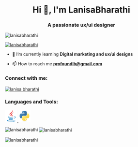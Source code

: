 <h1 align="center">Hi 👋, I'm LanisaBharathi</h1>
<h3 align="center">A passionate ux/ui designer</h3>

<p align="left"> <img src="https://komarev.com/ghpvc/?username=lanisabharathi&label=Profile%20views&color=0e75b6&style=flat" alt="lanisabharathi" /> </p>

<p align="left"> <a href="https://github.com/ryo-ma/github-profile-trophy"><img src="https://github-profile-trophy.vercel.app/?username=lanisabharathi" alt="lanisabharathi" /></a> </p>

- 🌱 I’m currently learning **Digital marketing and ux/ui designs**

- 📫 How to reach me **profoundlb@gmail.com**

<h3 align="left">Connect with me:</h3>
<p align="left">
<a href="https://linkedin.com/in/lanisa bharathi" target="blank"><img align="center" src="https://raw.githubusercontent.com/rahuldkjain/github-profile-readme-generator/master/src/images/icons/Social/linked-in-alt.svg" alt="lanisa bharathi" height="30" width="40" /></a>
</p>

<h3 align="left">Languages and Tools:</h3>
<p align="left"> <a href="https://www.java.com" target="_blank" rel="noreferrer"> <img src="https://raw.githubusercontent.com/devicons/devicon/master/icons/java/java-original.svg" alt="java" width="40" height="40"/> </a> <a href="https://www.python.org" target="_blank" rel="noreferrer"> <img src="https://raw.githubusercontent.com/devicons/devicon/master/icons/python/python-original.svg" alt="python" width="40" height="40"/> </a> </p>

<p><img align="left" src="https://github-readme-stats.vercel.app/api/top-langs?username=lanisabharathi&show_icons=true&locale=en&layout=compact" alt="lanisabharathi" /></p>

<p>&nbsp;<img align="center" src="https://github-readme-stats.vercel.app/api?username=lanisabharathi&show_icons=true&locale=en" alt="lanisabharathi" /></p>

<p><img align="center" src="https://github-readme-streak-stats.herokuapp.com/?user=lanisabharathi&" alt="lanisabharathi" /></p>
